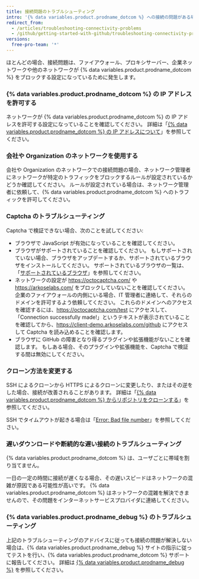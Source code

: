 ```yaml
---
title: 接続問題のトラブルシューティング
intro: '{% data variables.product.prodname_dotcom %} への接続の問題がある場合、接続のトラブルシューティングをして、次に問題を診断するために {% data variables.product.prodname_debug %} のツールを使ってください。'
redirect_from:
  - /articles/troubleshooting-connectivity-problems
  - /github/getting-started-with-github/troubleshooting-connectivity-problems
versions:
  free-pro-team: '*'
---
```


ほとんどの場合、接続問題は、ファイアウォール、プロキシサーバー、企業ネットワークや他のネットワークが {% data variables.product.prodname_dotcom %} をブロックする設定になっているために発生します。

### {% data variables.product.prodname_dotcom %} の IP アドレスを許可する

ネットワークが {% data variables.product.prodname_dotcom %} の IP アドレスを許可する設定になっていることを確認してください。 詳細は「[{% data variables.product.prodname_dotcom %} の IP アドレスについて](/articles/about-github-s-ip-addresses)」を参照してください。

### 会社や Organization のネットワークを使用する

会社や Organization のネットワークでの接続問題の場合、ネットワーク管理者にネットワークが特定のトラフィックをブロックするルールが設定されているかどうか確認してください。 ルールが設定されている場合は、ネットワーク管理者に依頼して、{% data variables.product.prodname_dotcom %} へのトラフィックを許可してください。

### Captcha のトラブルシューティング

Captcha で検証できない場合、次のことを試してください:
- ブラウザで JavaScript が有効になっていることを確認してください。
- ブラウザがサポートされていることを確認してください。 もしサポートされていない場合、ブラウザをアップデートするか、サポートされているブラウザをインストールしてください。 サポートされているブラウザの一覧は、「[サポートされているブラウザ](/articles/supported-browsers)」を参照してください。
- ネットワークの設定が https://octocaptcha.com/ や https://arkoselabs.com/ をブロックしていないことを確認してください。 企業のファイアウォールの内側にいる場合、IT 管理者に連絡して、それらのドメインを許可するよう依頼してください。 これらのドメインへのアクセスを確認するには、https://octocaptcha.com/test にアクセスして、「Connection successfully made!」というテキストが表示されていることを確認してから、https://client-demo.arkoselabs.com/github にアクセスして Captcha を読み込めることを確認します。
- ブラウザに GitHub の障害となり得るプラグインや拡張機能がないことを確認します。 もしある場合、そのプラグインや拡張機能を、Captcha で検証する間は無効にしてください。

### クローン方法を変更する

SSH によるクローンから HTTPS によるクローンに変更したり、またはその逆をした場合、接続が改善されることがあります。 詳細は「[{% data variables.product.prodname_dotcom %} からリポジトリをクローンする](/articles/cloning-a-repository-from-github)」を参照してください。

SSH でタイムアウトが起きる場合は「[Error: Bad file number](/articles/error-bad-file-number)」を参照してください。

### 遅いダウンロードや断続的な遅い接続のトラブルシューティング

{% data variables.product.prodname_dotcom %} は、ユーザごとに帯域を割り当てません。

一日の一定の時間に接続が遅くなる場合、その遅いスピードはネットワークの混雑が原因である可能性が高いです。 {% data variables.product.prodname_dotcom %} はネットワークの混雑を解決できませんので、その問題をインターネットサービスプロバイダに連絡してください。

### {% data variables.product.prodname_debug %} のトラブルシューティング

上記のトラブルシューティングのアドバイスに従っても接続の問題が解決しない場合は、{% data variables.product.prodname_debug %} サイトの指示に従ってテストを行い、{% data variables.product.prodname_dotcom %} サポートに報告してください。 詳細は [{% data variables.product.prodname_debug %}](https://github-debug.com/) を参照してください。
